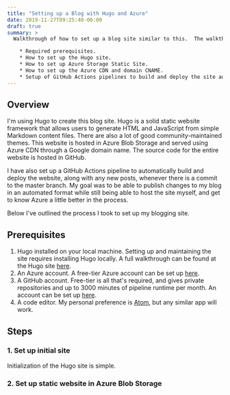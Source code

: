 ```yaml
---
title: "Setting up a Blog with Hugo and Azure"
date: 2019-11-27T09:25:40-06:00
draft: true
summary: >
  Walkthrough of how to set up a blog site similar to this.  The walkthrough covers:

    * Required prerequisites.
    * How to set up the Hugo site.
    * How to set up Azure Storage Static Site.
    * How to set up the Azure CDN and domain CNAME.
    * Setup of GitHub Actions pipelines to build and deploy the site automatically.
---
```


## Overview

I'm using Hugo to create this blog site.  Hugo is a solid static website framework that allows users to generate HTML and JavaScript from simple Markdown content files.  There are also a lot of good community-maintained themes.  This website is hosted in Azure Blob Storage and served using Azure CDN through a Google domain name.  The source code for the entire website is hosted in GitHub.

I have also set up a GitHub Actions pipeline to automatically build and deploy the website, along with any new posts, whenever there is a commit to the master branch.  My goal was to be able to publish changes to my blog in an automated format while still being able to host the site myself, and get to know Azure a little better in the process.

Below I've outlined the process I took to set up my blogging site.

## Prerequisites

1. Hugo installed on your local machine. Setting up and maintaining the site requires installing Hugo locally.  A full walkthrough can be found at the Hugo site [here](https://gohugo.io/getting-started/installing/).
2. An Azure account.  A free-tier Azure account can be set up [here](https://azure.microsoft.com/en-us/free/).
3. A GitHub account.  Free-tier is all that's required, and gives private repositories and up to 3000 minutes of pipeline runtime per month.  An account can be set up [here](https://github.com/).
3. A code editor.  My personal preference is [Atom](https://atom.io/), but any similar app will work.

## Steps

### 1. Set up initial site

Initialization of the Hugo site is simple.

### 2. Set up static website in Azure Blob Storage
